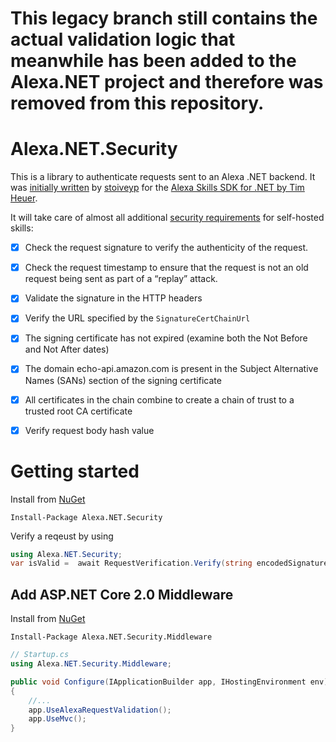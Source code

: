 # This legacy branch still contains the actual validation logic that meanwhile has been added to the Alexa.NET project and therefore was removed from this repository.

# Alexa.NET.Security
This is a library to authenticate requests sent to an Alexa .NET backend. It was [initially written](https://github.com/timheuer/alexa-skills-dotnet/pull/35) by [stoiveyp](https://github.com/stoiveyp) for the [Alexa Skills SDK for .NET by Tim Heuer](https://github.com/timheuer/alexa-skills-dotnet).

It will take care of almost all additional [security requirements](https://developer.amazon.com/public/solutions/alexa/alexa-skills-kit/docs/developing-an-alexa-skill-as-a-web-service#verifying-that-the-request-was-sent-by-alexa) for self-hosted skills:
- [x] Check the request signature to verify the authenticity of the request.
- [x] Check the request timestamp to ensure that the request is not an old request being sent as part of a “replay” attack.
- [x] Validate the signature in the HTTP headers
- [x] Verify the URL specified by the `SignatureCertChainUrl`
- [x] The signing certificate has not expired (examine both the Not Before and Not After dates)
- [x] The domain echo-api.amazon.com is present in the Subject Alternative Names (SANs) section of the signing certificate
- [x] All certificates in the chain combine to create a chain of trust to a trusted root CA certificate
- [x] Verify request body hash value


# Getting started
Install from [NuGet](https://www.nuget.org/packages/Alexa.NET.Security)

`Install-Package Alexa.NET.Security`

Verify a reqeust by using 
```csharp
using Alexa.NET.Security;
var isValid =  await RequestVerification.Verify(string encodedSignature, Uri certificatePath, string body);
```

## Add ASP.NET Core 2.0 Middleware
Install from [NuGet](https://www.nuget.org/packages/Alexa.NET.Security.Middleware/)

`Install-Package Alexa.NET.Security.Middleware`

```csharp
// Startup.cs
using Alexa.NET.Security.Middleware;

public void Configure(IApplicationBuilder app, IHostingEnvironment env)
{
    //...
    app.UseAlexaRequestValidation();
    app.UseMvc();
}
```
